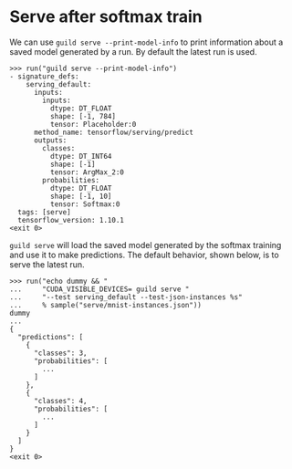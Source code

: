 # Serve after softmax train

We can use `guild serve --print-model-info` to print information about
a saved model generated by a run. By default the latest run is used.

    >>> run("guild serve --print-model-info")
    - signature_defs:
        serving_default:
          inputs:
            inputs:
              dtype: DT_FLOAT
              shape: [-1, 784]
              tensor: Placeholder:0
          method_name: tensorflow/serving/predict
          outputs:
            classes:
              dtype: DT_INT64
              shape: [-1]
              tensor: ArgMax_2:0
            probabilities:
              dtype: DT_FLOAT
              shape: [-1, 10]
              tensor: Softmax:0
      tags: [serve]
      tensorflow_version: 1.10.1
    <exit 0>

`guild serve` will load the saved model generated by the softmax
training and use it to make predictions. The default behavior, shown
below, is to serve the latest run.

    >>> run("echo dummy && "
    ...     "CUDA_VISIBLE_DEVICES= guild serve "
    ...     "--test serving_default --test-json-instances %s"
    ...     % sample("serve/mnist-instances.json"))
    dummy
    ...
    {
      "predictions": [
        {
          "classes": 3,
          "probabilities": [
            ...
          ]
        },
        {
          "classes": 4,
          "probabilities": [
            ...
          ]
        }
      ]
    }
    <exit 0>
